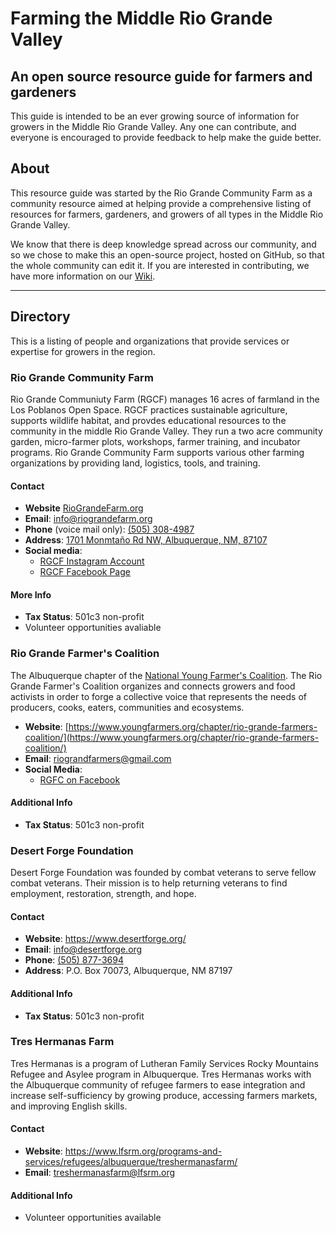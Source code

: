 # Farming the Middle Rio Grande Valley

## An open source resource guide for farmers and gardeners

This guide is intended to be an ever growing source of information for growers in the Middle Rio Grande Valley. Any one can contribute, and everyone is encouraged to provide feedback to help make the guide better.

## About

This resource guide was started by the Rio Grande Community Farm as a community resource aimed at helping provide a comprehensive listing of resources for farmers, gardeners, and growers of all types in the Middle Rio Grande Valley. 

We know that there is deep knowledge spread across our community, and so we chose to make this an open-source project, hosted on GitHub, so that the whole community can edit it. If you are interested in contributing, we have more information on our [Wiki](https://github.com/alpual/farming-the-rio-grande-valley/wiki).

---

## Directory

This is a listing of people and organizations that provide services or expertise for growers in the region.

### Rio Grande Community Farm

Rio Grande Communiuty Farm (RGCF) manages 16 acres of farmland in the Los Poblanos Open Space. RGCF practices sustainable agriculture, supports wildlife habitat, and provdes educational resources to the community in the middle Rio Grande Valley. They run a two acre community garden, micro-farmer plots, workshops, farmer training, and incubator programs. Rio Grande Community Farm supports various other farming organizations by providing land, logistics, tools, and training.

#### Contact

* **Website** [RioGrandeFarm.org](riograndefarm.org) 
* **Email**: info@riograndefarm.org
* **Phone** (voice mail only): [(505) 308-4987](tel:5053084987)
* **Address**: [1701 Monmtaño Rd NW, Albuquerque, NM, 87107](https://www.google.com/maps/place/Rio+Grande+Community+Farm/)
* **Social media**: 
  * [RGCF Instagram Account](https://www.instagram.com/riograndecommunityfarm/)
  * [RGCF Facebook Page](https://www.facebook.com/search/top?q=Rio%20Grande%20Community%20Farm)

#### More Info

* **Tax Status**: 501c3 non-profit
* Volunteer opportunities avaliable

### Rio Grande Farmer's Coalition

The Albuquerque chapter of the [National Young Farmer's Coalition](https://www.youngfarmers.org/). The Rio Grande Farmer's Coalition organizes and connects growers and food activists in order to forge a collective voice that represents the needs of producers, cooks, eaters, communities and ecosystems.

* **Website**: [https://www.youngfarmers.org/chapter/rio-grande-farmers-coalition/](https://www.youngfarmers.org/chapter/rio-grande-farmers-coalition/)
* **Email**: riograndfarmers@gmail.com
* **Social Media**: 
  * [RGFC on Facebook](https://www.facebook.com/rgfarmerscoalition/)

#### Additional Info

* **Tax Status**: 501c3 non-profit

### Desert Forge Foundation

Desert Forge Foundation was founded by combat veterans to serve fellow combat veterans. Their mission is to help returning veterans to find employment, restoration, strength, and hope. 

#### Contact

* **Website**: https://www.desertforge.org/
* **Email**: info@desertforge.org
* **Phone**: [(505) 877-3694](tel:5058773694)
* **Address**: P.O. Box 70073, Albuquerque, NM 87197

#### Additional Info

* **Tax Status**: 501c3 non-profit

### Tres Hermanas Farm

Tres Hermanas is a program of Lutheran Family Services Rocky Mountains Refugee and Asylee program in Albuquerque. Tres Hermanas works with the Albuquerque community of refugee farmers to ease integration and increase self-sufficiency by growing produce, accessing  farmers markets, and improving English skills.

#### Contact

* **Website**: https://www.lfsrm.org/programs-and-services/refugees/albuquerque/treshermanasfarm/
* **Email**: treshermanasfarm@lfsrm.org

#### Additional Info

* Volunteer opportunities available

